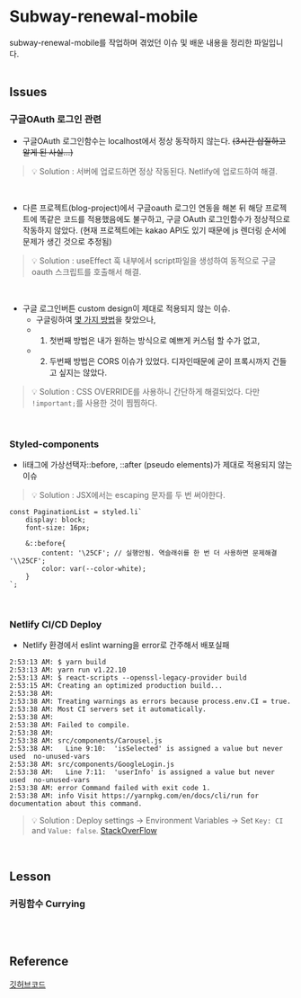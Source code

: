# Subway-renewal-mobile
subway-renewal-mobile를 작업하며 겪었던 이슈 및 배운 내용을 정리한 파일입니다.<br/><br/>

## Issues

### 구글OAuth 로그인 관련 
- 구글OAuth 로그인함수는 localhost에서 정상 동작하지 않는다. <strike>(3시간 삽질하고 알게 된 사실...)</strike>
> 💡 Solution : 서버에 업로드하면 정상 작동된다. Netlify에 업로드하여 해결.

<br/>

- 다른 프로젝트(blog-project)에서 구글oauth 로그인 연동을 해본 뒤 해당 프로젝트에 똑같은 코드를 적용했음에도 불구하고, 구글 OAuth 로그인함수가 정상적으로 작동하지 않았다. (현재 프로젝트에는 kakao API도 있기 때문에 js 렌더링 순서에 문제가 생긴 것으로 추정됨)
> 💡 Solution : useEffect 훅 내부에서 script파일을 생성하여 동적으로 구글oauth 스크립트를 호출해서 해결.

<br/>

- 구글 로그인버튼 custom design이 제대로 적용되지 않는 이슈. 
    - 구글링하여 [몇 가지 방법](https://developers.google.com/identity/sign-in/web/build-button)을 찾았으나, 
    - 1) 첫번째 방법은 내가 원하는 방식으로 예쁘게 커스텀 할 수가 없고, 
    - 2) 두번째 방법은 CORS 이슈가 있었다. 디자인때문에 굳이 프록시까지 건들고 싶지는 않았다.
> 💡 Solution : CSS OVERRIDE를 사용하니 간단하게 해결되었다. 다만 `!important;`를 사용한 것이 찜찜하다.

<br/>

### Styled-components
- li태그에 가상선택자::before, ::after (pseudo elements)가 제대로 적용되지 않는 이슈<br/>
 
> 💡 Solution : JSX에서는 escaping 문자를 두 번 써야한다.

```
const PaginationList = styled.li`
    display: block;
    font-size: 16px;

    &::before{
        content: '\25CF'; // 실행안됨. 역슬래쉬를 한 번 더 사용하면 문제해결 '\\25CF';
        color: var(--color-white);
    }
`;
```
<br/>

### Netlify CI/CD Deploy
- Netlify 환경에서 eslint warning을 error로 간주해서 배포실패
```
2:53:13 AM: $ yarn build
2:53:13 AM: yarn run v1.22.10
2:53:13 AM: $ react-scripts --openssl-legacy-provider build
2:53:15 AM: Creating an optimized production build...
2:53:38 AM: 
2:53:38 AM: Treating warnings as errors because process.env.CI = true.
2:53:38 AM: Most CI servers set it automatically.
2:53:38 AM: 
2:53:38 AM: Failed to compile.
2:53:38 AM: 
2:53:38 AM: src/components/Carousel.js
2:53:38 AM:   Line 9:10:  'isSelected' is assigned a value but never used  no-unused-vars
2:53:38 AM: src/components/GoogleLogin.js
2:53:38 AM:   Line 7:11:  'userInfo' is assigned a value but never used  no-unused-vars
2:53:38 AM: error Command failed with exit code 1.
2:53:38 AM: info Visit https://yarnpkg.com/en/docs/cli/run for documentation about this command.
```
> 💡 Solution : Deploy settings -> Environment Variables -> Set `Key: CI` and `Value: false`.  [StackOverFlow](https://stackoverflow.com/questions/64468843/netlify-deployment-failed-during-stage-building-site-build-script-returned-n/67503150)

<br/>

## Lesson
### 커링함수 Currying

<br/><br/>

## Reference
[깃허브코드](https://github.com/sukyoungshin/subway-renewal-mobile)
